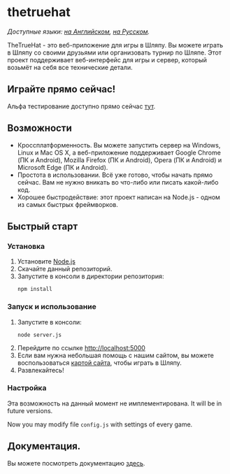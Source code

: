 # thetruehat
*Доступные языки: [на Английском](README.md), [на Русском](README.ru.md).*

TheTrueHat - это веб-приложение для игры в Шляпу. Вы можете играть в Шляпу со своими друзьями или организовать турнир по Шляпе.
Этот проект поддерживает веб-интерфейс для игры и сервер, который возьмёт на себя все технические детали.

## Играйте прямо сейчас!
Альфа тестирование доступно прямо сейчас [тут](http://m20-sch57.site:3005/).

## Возможности
* Кроссплатформенность. Вы можете запустить сервер на Windows, Linux и Mac OS X, а веб-приложение поддерживает Google Chrome (ПК и Android), Mozilla Firefox (ПК и Android), Opera (ПК и Android) и Microsoft Edge (ПК и Android).
* Простота в использовании. Всё уже готово, чтобы начать прямо сейчас. Вам не нужно вникать во что-либо или писать какой-либо код.
* Хорошее быстродействие: этот проект написан на Node.js - одном из самых быстрых фреймворков.

## Быстрый старт
### Установка
1. Установите [Node.js](https://nodejs.org/)
1. Скачайте данный репозиторий.
1. Запустите в консоли в директории репозитория:
    ```shell script
    npm install
    ```

### Запуск и использование
1. Запустите в консоли:
    ```shell script
    node server.js
    ```
1. Перейдите по ссылке [http://localhost:5000](http://localhost:5000)
1. Если вам нужна небольшая помощь с нашим сайтом, вы можете воспользоваться [картой сайта](docs/site_map.ru.md), чтобы играть в Шляпу.
1. Развлекайтесь!

### Настройка
Эта возможность на данный момент не имплементирована. It will be in future versions.

Now you may modify file `config.js` with settings of every  game.

## Документация.
Вы можете посмотреть документацию [здесь](docs/main.ru.md).
